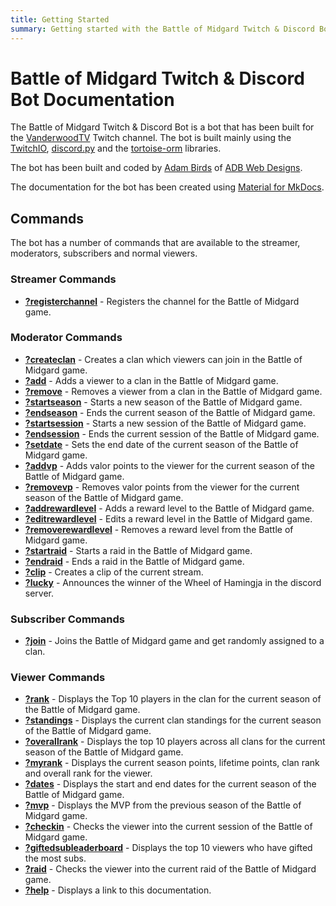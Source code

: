 ```yaml
---
title: Getting Started
summary: Getting started with the Battle of Midgard Twitch & Discord Bot.
---
```


# Battle of Midgard Twitch & Discord Bot Documentation

The Battle of Midgard Twitch & Discord Bot is a bot that has been built for the [VanderwoodTV](https://www.twitch.tv/vanderwoodtv) Twitch channel.
The bot is built mainly using the [TwitchIO](https://github.com/TwitchIO/TwitchIO), [discord.py](https://github.com/Rapptz/discord.py) and the [tortoise-orm](https://github.com/tortoise/tortoise-orm) libraries.

The bot has been built and coded by [Adam Birds](https://github.com/adambirds/) of [ADB Web Designs](https://adbwebdesigns.co.uk/).

The documentation for the bot has been created using [Material for MkDocs](https://squidfunk.github.io/mkdocs-material/).

## Commands

The bot has a number of commands that are available to the streamer, moderators, subscribers and normal viewers.

### Streamer Commands

-   **[?registerchannel](commands/streamer-commands/registerchannel.md)** - Registers the channel for the Battle of Midgard game.

### Moderator Commands

-   **[?createclan](commands/moderator-commands/createclan.md)** - Creates a clan which viewers can join in the Battle of Midgard game.
-   **[?add](commands/moderator-commands/add.md)** - Adds a viewer to a clan in the Battle of Midgard game.
-   **[?remove](commands/moderator-commands/remove.md)** - Removes a viewer from a clan in the Battle of Midgard game.
-   **[?startseason](commands/moderator-commands/startseason.md)** - Starts a new season of the Battle of Midgard game.
-   **[?endseason](commands/moderator-commands/endseason.md)** - Ends the current season of the Battle of Midgard game.
-   **[?startsession](commands/moderator-commands/startsession.md)** - Starts a new session of the Battle of Midgard game.
-   **[?endsession](commands/moderator-commands/endsession.md)** - Ends the current session of the Battle of Midgard game.
-   **[?setdate](commands/moderator-commands/setdate.md)** - Sets the end date of the current season of the Battle of Midgard game.
-   **[?addvp](commands/moderator-commands/addvp.md)** - Adds valor points to the viewer for the current season of the Battle of Midgard game.
-   **[?removevp](commands/moderator-commands/removevp.md)** - Removes valor points from the viewer for the current season of the Battle of Midgard game.
-   **[?addrewardlevel](commands/moderator-commands/addrewardlevel.md)** - Adds a reward level to the Battle of Midgard game.
-   **[?editrewardlevel](commands/moderator-commands/editrewardlevel.md)** - Edits a reward level in the Battle of Midgard game.
-   **[?removerewardlevel](commands/moderator-commands/removerewardlevel.md)** - Removes a reward level from the Battle of Midgard game.
-   **[?startraid](commands/moderator-commands/startraid.md)** - Starts a raid in the Battle of Midgard game.
-   **[?endraid](commands/moderator-commands/endraid.md)** - Ends a raid in the Battle of Midgard game.
-   **[?clip](commands/moderator-commands/clip.md)** - Creates a clip of the current stream.
-   **[?lucky](commands/moderator-commands/lucky.md)** - Announces the winner of the Wheel of Hamingja in the discord server.

### Subscriber Commands

-   **[?join](commands/subscriber-commands/join.md)** - Joins the Battle of Midgard game and get randomly assigned to a clan.

### Viewer Commands

-   **[?rank](commands/viewer-commands/rank.md)** - Displays the Top 10 players in the clan for the current season of the Battle of Midgard game.
-   **[?standings](commands/viewer-commands/standings.md)** - Displays the current clan standings for the current season of the Battle of Midgard game.
-   **[?overallrank](commands/viewer-commands/overallrank.md)** - Displays the top 10 players across all clans for the current season of the Battle of Midgard game.
-   **[?myrank](commands/viewer-commands/myrank.md)** - Displays the current season points, lifetime points, clan rank and overall rank for the viewer.
-   **[?dates](commands/viewer-commands/dates.md)** - Displays the start and end dates for the current season of the Battle of Midgard game.
-   **[?mvp](commands/viewer-commands/mvp.md)** - Displays the MVP from the previous season of the Battle of Midgard game.
-   **[?checkin](commands/viewer-commands/checkin.md)** - Checks the viewer into the current session of the Battle of Midgard game.
-   **[?giftedsubleaderboard](commands/viewer-commands/giftedsubleaderboard.md)** - Displays the top 10 viewers who have gifted the most subs.
-   **[?raid](commands/viewer-commands/raid.md)** - Checks the viewer into the current raid of the Battle of Midgard game.
-   **[?help](commands/viewer-commands/help.md)** - Displays a link to this documentation.
